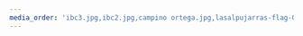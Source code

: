 ```yaml
---
media_order: 'ibc3.jpg,ibc2.jpg,campino ortega.jpg,lasalpujarras-flag-0818.jpeg,IMG_20190310_160942klein.jpg,terrenofield.jpg,terrenoabbas.jpg,puero klein.jpg,entrance klein.jpg,whattoplantwhen5.jpg,whattoplantwhen4.jpg,whattoplantwhen3.jpg,whattoplantwhen2.jpg,whattoplantwhen1.jpg'
---
```


